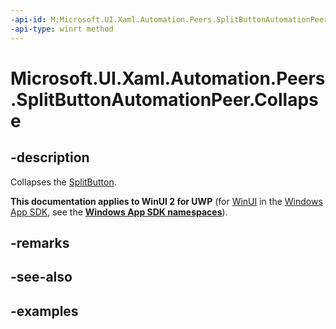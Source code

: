 ```yaml
---
-api-id: M:Microsoft.UI.Xaml.Automation.Peers.SplitButtonAutomationPeer.Collapse
-api-type: winrt method
---
```


# Microsoft.UI.Xaml.Automation.Peers.SplitButtonAutomationPeer.Collapse

<!--
public void Collapse ();
-->

## -description

Collapses the [SplitButton](../microsoft.ui.xaml.controls/splitbutton.md).

**This documentation applies to WinUI 2 for UWP** (for [WinUI](/windows/apps/winui/winui3/) in the [Windows App SDK](/windows/apps/windows-app-sdk/), see the **[Windows App SDK namespaces](/windows/windows-app-sdk/api/winrt/)**).

## -remarks

## -see-also

## -examples

